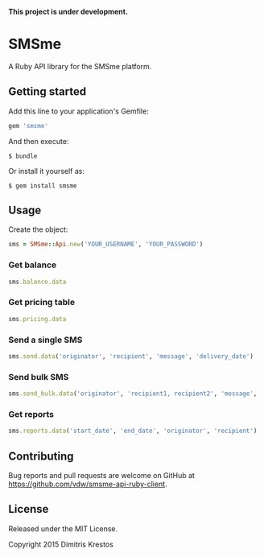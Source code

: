 **This project is under development.**

# SMSme

A Ruby API library for the SMSme platform.

## Getting started

Add this line to your application's Gemfile:

```ruby
gem 'smsme'
```

And then execute:

    $ bundle

Or install it yourself as:

    $ gem install smsme

## Usage

Create the object:

```ruby
sms = SMSme::Api.new('YOUR_USERNAME', 'YOUR_PASSWORD')
```

### Get balance

```ruby
sms.balance.data
```

### Get pricing table

```ruby
sms.pricing.data
```

### Send a single SMS

```ruby
sms.send.data('originator', 'recipient', 'message', 'delivery_date')
```

### Send bulk SMS

```ruby
sms.send_bulk.data('originator', 'recipient1, recipient2', 'message', 'delivery_date')
```

### Get reports

```ruby
sms.reports.data('start_date', 'end_date', 'originator', 'recipient')
```

## Contributing

Bug reports and pull requests are welcome on GitHub at https://github.com/vdw/smsme-api-ruby-client.

## License

Released under the MIT License.

Copyright 2015 Dimitris Krestos